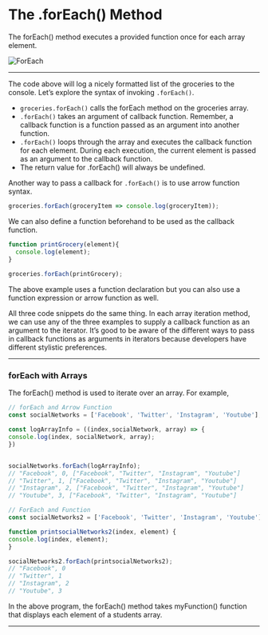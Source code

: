 # The .forEach() Method
The forEach() method executes a provided function once for each array element.

![ForEach][foreach]

[foreach]:https://content.codecademy.com/courses/learn-javascript-iterators/iterator%20anatomy.svg
***

The code above will log a nicely formatted list of the groceries to the console. Let’s explore the syntax of invoking ```.forEach()```.

* ```groceries.forEach()``` calls the forEach method on the groceries array.
* ```.forEach()``` takes an argument of callback function. Remember, a callback function is a function passed as an argument into another function.
* ```.forEach()``` loops through the array and executes the callback function for each element. During each execution, the current element is passed as an argument to the callback function.
* The return value for .forEach() will always be undefined.

Another way to pass a callback for ```.forEach()``` is to use arrow function syntax.

```js
groceries.forEach(groceryItem => console.log(groceryItem));
```

We can also define a function beforehand to be used as the callback function.

```js
function printGrocery(element){
  console.log(element);
}
 
groceries.forEach(printGrocery);
```

The above example uses a function declaration but you can also use a function expression or arrow function as well.

All three code snippets do the same thing. In each array iteration method, we can use any of the three examples to supply a callback function as an argument to the iterator. 
It’s good to be aware of the different ways to pass in callback functions as arguments in iterators because developers have different stylistic preferences.


***

### forEach with Arrays
The forEach() method is used to iterate over an array. For example,

```js
// forEach and Arrow Function
const socialNetworks = ['Facebook', 'Twitter', 'Instagram', 'Youtube'];

const logArrayInfo = ((index,socialNetwork, array) => {
console.log(index, socialNetwork, array);
})


socialNetworks.forEach(logArrayInfo); 
// "Facebook", 0, ["Facebook", "Twitter", "Instagram", "Youtube"]
// "Twitter", 1, ["Facebook", "Twitter", "Instagram", "Youtube"]
// "Instagram", 2, ["Facebook", "Twitter", "Instagram", "Youtube"]
// "Youtube", 3, ["Facebook", "Twitter", "Instagram", "Youtube"]
```


```js
// ForEach and Function
const socialNetworks2 = ['Facebook', 'Twitter', 'Instagram', 'Youtube'];

function printsocialNetworks2(index, element) {
console.log(index, element);
}

socialNetworks2.forEach(printsocialNetworks2);
// "Facebook", 0
// "Twitter", 1
// "Instagram", 2
// "Youtube", 3

```

In the above program, the forEach() method takes myFunction() function that displays each element of a students array.

***
